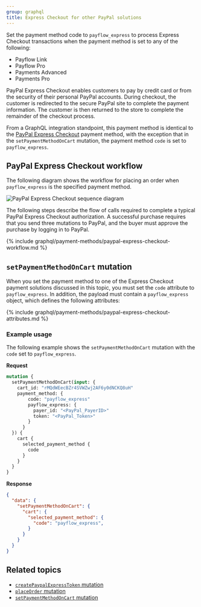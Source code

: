 ```yaml
---
group: graphql
title: Express Checkout for other PayPal solutions
---
```


Set the payment method code to `payflow_express` to process Express Checkout transactions when the payment method is set to any of the following:

-  Payflow Link
-  Payflow Pro
-  Payments Advanced
-  Payments Pro

PayPal Express Checkout enables customers to pay by credit card or from the security of their personal PayPal accounts. During checkout, the customer is redirected to the secure PayPal site to complete the payment information. The customer is then returned to the store to complete the remainder of the checkout process.

From a GraphQL integration standpoint, this payment method is identical to the [PayPal Express Checkout]({{page.baseurl}}/graphql/payment-methods/payflow-link.html) payment method, with the exception that in the `setPaymentMethodOnCart` mutation, the payment method `code` is set to `payflow_express`.

## PayPal Express Checkout workflow

The following diagram shows the workflow for placing an order when `payflow_express` is the specified payment method.

![PayPal Express Checkout sequence diagram]({{site.baseurl}}/common/images/graphql/paypal-express-checkout.svg)

The following steps describe the flow of calls required to complete a typical PayPal Express Checkout authorization. A successful purchase requires that you send three mutations to PayPal, and the buyer must approve the purchase by logging in to PayPal.

{% include graphql/payment-methods/paypal-express-checkout-workflow.md %}

## `setPaymentMethodOnCart` mutation

When you set the payment method to one of the Express Checkout payment solutions discussed in this topic, you must set the `code` attribute to `payflow_express`. In addition, the payload must contain a `payflow_express` object, which defines the following attributes:

{% include graphql/payment-methods/paypal-express-checkout-attributes.md %}

### Example usage

The following example shows the `setPaymentMethodOnCart` mutation with the `code` set to `payflow_express`.

**Request**

```graphql
mutation {
  setPaymentMethodOnCart(input: {
    cart_id: "rMQdWEecBZr4SVWZwj2AF6y0dNCKQ8uH"
    payment_method: {
        code: "payflow_express"
        payflow_express: {
          payer_id: "<PayPal_PayerID>"
          token: "<PayPal_Token>"
        }
      }
  }) {
    cart {
      selected_payment_method {
        code
      }
    }
  }
}
```

**Response**

```json
{
  "data": {
    "setPaymentMethodOnCart": {
      "cart": {
        "selected_payment_method": {
          "code": "payflow_express",
        }
      }
    }
  }
}
```

## Related topics

- [`createPaypalExpressToken` mutation]({{page.baseurl}}/graphql/mutations/create-paypal-express-token.html)
- [`placeOrder` mutation]({{page.baseurl}}/graphql/mutations/place-order.html)
- [`setPaymentMethodOnCart` mutation]({{page.baseurl}}/graphql/mutations/set-payment-method.html)
